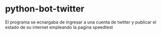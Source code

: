 # python-bot-twitter

El programa se ecnargaba de ingresar a una cuenta de twitter y publicar el estado de su internet empleando la pagina speedtest
